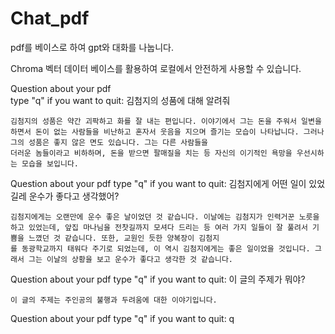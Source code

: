 # Chat_pdf

pdf를 베이스로 하여 gpt와 대화를 나눕니다.

Chroma 벡터 데이터 베이스를 활용하여 로컬에서 안전하게 사용할 수 있습니다.


Question about your pdf        
 type "q" if you want to quit: 김첨지의 성품에 대해 알려줘
 
    김첨지의 성품은 약간 괴팍하고 화를 잘 내는 편입니다. 이야기에서 그는 돈을 주워서 일변을 하면서 돈이 없는 사람들을 비난하고 혼자서 웃음을 지으며 즐기는 모습이 나타납니다. 그러나 그의 성품은 좋지 않은 면도 있습니다. 그는 다른 사람들을 
    더러운 놈들이라고 비하하며, 돈을 받으면 팔매질을 치는 등 자신의 이기적인 욕망을 우선시하는 모습을 보입니다.

Question about your pdf
 type "q" if you want to quit: 김첨지에게 어떤 일이 있었길레 운수가 좋다고 생각했어?
 
    김첨지에게는 오랜만에 운수 좋은 날이었던 것 같습니다. 이날에는 김첨지가 인력거꾼 노릇을 하고 있었는데, 앞집 마나님을 전찻길까지 모셔다 드리는 등 여러 가지 일들이 잘 풀려서 기쁨을 느꼈던 것 같습니다. 또한, 교원인 듯한 양복장이 김첨지
    를 동광학교까지 태워다 주기로 되었는데, 이 역시 김첨지에게는 좋은 일이었을 것입니다. 그래서 그는 이날의 상황을 보고 운수가 좋다고 생각한 것 같습니다.

Question about your pdf
 type "q" if you want to quit: 이 글의 주제가 뭐야?
 
    이 글의 주제는 주인공의 불행과 두려움에 대한 이야기입니다.

Question about your pdf
 type "q" if you want to quit: q

